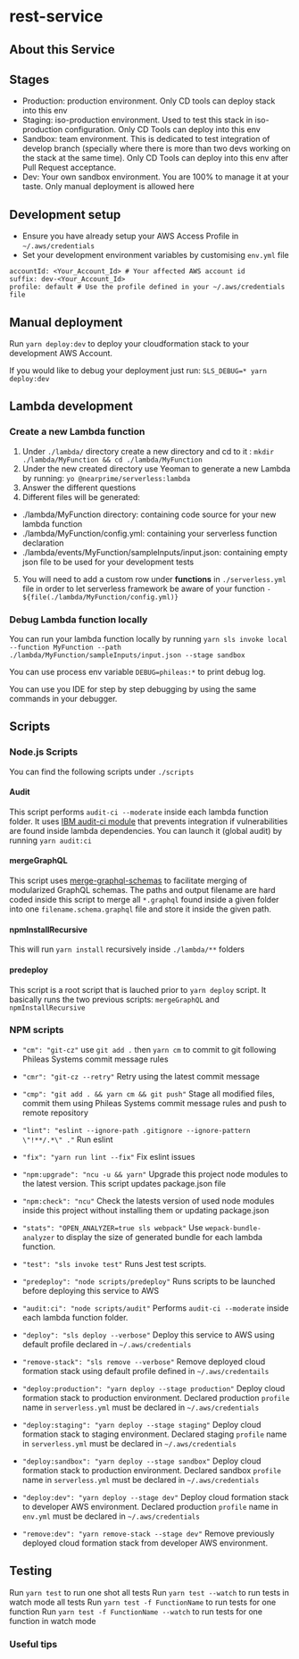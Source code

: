 # rest-service

## About this Service

## Stages

- Production: production environment. Only CD tools can deploy stack into this env
- Staging: iso-production environment. Used to test this stack in iso-production configuration. Only CD Tools can deploy into this env
- Sandbox: team environment. This is dedicated to test integration of develop branch (specially where there is more than two devs working on the stack at the same time). Only CD Tools can deploy into this env after Pull Request acceptance.
- Dev: Your own sandbox environment. You are 100% to manage it at your taste. Only manual deployment is allowed here

## Development setup

- Ensure you have already setup your AWS Access Profile in `~/.aws/credentials`
- Set your development environment variables by customising `env.yml` file

```
accountId: <Your_Account_Id> # Your affected AWS account id
suffix: dev-<Your_Account_Id>
profile: default # Use the profile defined in your ~/.aws/credentials file
```

## Manual deployment

Run `yarn deploy:dev` to deploy your cloudformation stack to your development AWS Account.

If you would like to debug your deployment just run:
`SLS_DEBUG=* yarn deploy:dev`

## Lambda development

### Create a new Lambda function

1. Under `./lambda/` directory create a new directory and cd to it : `mkdir ./lambda/MyFunction && cd ./lambda/MyFunction`
2. Under the new created directory use Yeoman to generate a new Lambda by running: `yo @nearprime/serverless:lambda`
3. Answer the different questions
4. Different files will be generated:

- ./lambda/MyFunction directory: containing code source for your new lambda function
- ./lambda/MyFunction/config.yml: containing your serverless function declaration
- ./lambda/events/MyFunction/sampleInputs/input.json: containing empty json file to be used for your development tests

5. You will need to add a custom row under **functions** in `./serverless.yml` file in order to let serverless framework be aware of your function
   `- ${file(./lambda/MyFunction/config.yml)}`

### Debug Lambda function locally

You can run your lambda function locally by running
`yarn sls invoke local --function MyFunction --path ./lambda/MyFunction/sampleInputs/input.json --stage sandbox`

You can use process env variable `DEBUG=phileas:*` to print debug log.

You can use you IDE for step by step debugging by using the same commands in your debugger.

## Scripts

### Node.js Scripts

You can find the following scripts under `./scripts`

#### Audit

This script performs `audit-ci --moderate` inside each lambda function folder. It uses [IBM audit-ci module](https://github.com/IBM/audit-ci) that prevents integration if vulnerabilities are found inside lambda dependencies.
You can launch it (global audit) by running `yarn audit:ci`

#### mergeGraphQL

This script uses [merge-graphql-schemas](https://github.com/okgrow/merge-graphql-schemas) to facilitate merging of modularized GraphQL schemas.
The paths and output filename are hard coded inside this script to merge all `*.graphql` found inside a given folder into one `filename.schema.graphql` file and store it inside the given path.

#### npmInstallRecursive

This will run `yarn install` recursively inside `./lambda/**` folders

#### predeploy

This script is a root script that is lauched prior to `yarn deploy` script. It basically runs the two previous scripts: `mergeGraphQL` and `npmInstallRecursive`

### NPM scripts

- `"cm": "git-cz"`
  use `git add .` then `yarn cm` to commit to git following Phileas Systems commit message rules

- `"cmr": "git-cz --retry"`
  Retry using the latest commit message

- `"cmp": "git add . && yarn cm && git push"`
  Stage all modified files, commit them using Phileas Systems commit message rules and push to remote repository

- `"lint": "eslint --ignore-path .gitignore --ignore-pattern \"!**/.*\" ."`
  Run eslint

- `"fix": "yarn run lint --fix"`
  Fix eslint issues

- `"npm:upgrade": "ncu -u && yarn"`
  Upgrade this project node modules to the latest version. This script updates package.json file

- `"npm:check": "ncu"`
  Check the latests version of used node modules inside this project without installing them or updating package.json

- `"stats": "OPEN_ANALYZER=true sls webpack"`
  Use `wepack-bundle-analyzer` to display the size of generated bundle for each lambda function.

- `"test": "sls invoke test"`
  Runs Jest test scripts.

- `"predeploy": "node scripts/predeploy"`
  Runs scripts to be launched before deploying this service to AWS

- `"audit:ci": "node scripts/audit"`
  Performs `audit-ci --moderate` inside each lambda function folder.

- `"deploy": "sls deploy --verbose"`
  Deploy this service to AWS using default profile declared in `~/.aws/credentials`

- `"remove-stack": "sls remove --verbose"`
  Remove deployed cloud formation stack using default profile defined in `~/.aws/credentails`

- `"deploy:production": "yarn deploy --stage production"`
  Deploy cloud formation stack to production environment. Declared production `profile` name in `serverless.yml` must be declared in `~/.aws/credentials`

- `"deploy:staging": "yarn deploy --stage staging"`
  Deploy cloud formation stack to staging environment. Declared staging `profile` name in `serverless.yml` must be declared in `~/.aws/credentials`

- `"deploy:sandbox": "yarn deploy --stage sandbox"`
  Deploy cloud formation stack to production environment. Declared sandbox `profile` name in `serverless.yml` must be declared in `~/.aws/credentials`

- `"deploy:dev": "yarn deploy --stage dev"`
  Deploy cloud formation stack to developer AWS environment. Declared production `profile` name in `env.yml` must be declared in `~/.aws/credentials`

- `"remove:dev": "yarn remove-stack --stage dev"`
  Remove previously deployed cloud formation stack from developer AWS environment.

## Testing

Run `yarn test` to run one shot all tests
Run `yarn test --watch` to run tests in watch mode all tests
Run `yarn test -f FunctionName` to run tests for one function
Run `yarn test -f FunctionName --watch` to run tests for one function in watch mode

### Useful tips
